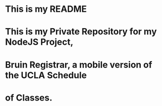 # This is my README

# This is my Private Repository for my NodeJS Project, 
# Bruin Registrar, a mobile version of the UCLA Schedule
# of Classes.

